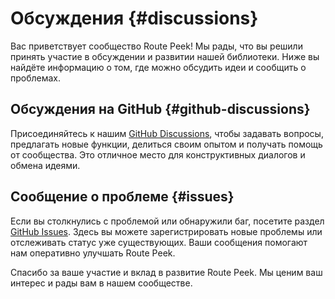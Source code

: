 # Обсуждения {#discussions}

Вас приветствует сообщество Route Peek! Мы рады, что вы решили принять участие в обсуждении и развитии нашей библиотеки. Ниже вы найдёте информацию о том, где можно обсудить идеи и сообщить о проблемах.

## Обсуждения на GitHub {#github-discussions}

Присоединяйтесь к нашим [GitHub Discussions](https://github.com/stenin-nikita/route-peek/discussions), чтобы задавать вопросы, предлагать новые функции, делиться своим опытом и получать помощь от сообщества. Это отличное место для конструктивных диалогов и обмена идеями.

## Сообщение о проблеме {#issues}

Если вы столкнулись с проблемой или обнаружили баг, посетите раздел [GitHub Issues](https://github.com/stenin-nikita/route-peek/issues). Здесь вы можете зарегистрировать новые проблемы или отслеживать статус уже существующих. Ваши сообщения помогают нам оперативно улучшать Route Peek.

Спасибо за ваше участие и вклад в развитие Route Peek. Мы ценим ваш интерес и рады вам в нашем сообществе.
